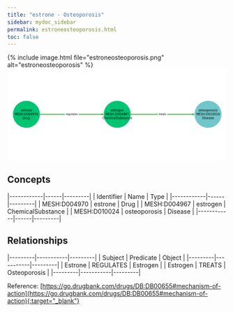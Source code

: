 ```yaml
---
title: "estrone - Osteoporosis"
sidebar: mydoc_sidebar
permalink: estroneosteoporosis.html
toc: false 
---
```


{% include image.html file="estroneosteoporosis.png" alt="estroneosteoporosis" %}![Path Visualization](/images/estroneosteoporosis.png)

## Concepts

|------------|------|---------|
| Identifier | Name | Type    |
|------------|------|---------|
| MESH:D004970 | estrone | Drug |
| MESH:D004967 | estrogen | ChemicalSubstance |
| MESH:D010024 | osteoporosis | Disease |
|------------|------|---------|

## Relationships

|---------|-----------|---------|
| Subject | Predicate | Object  |
|---------|-----------|---------|
| Estrone | REGULATES | Estrogen |
| Estrogen | TREATS | Osteoporosis |
|---------|-----------|---------|

Reference: [https://go.drugbank.com/drugs/DB:DB00655#mechanism-of-action](https://go.drugbank.com/drugs/DB:DB00655#mechanism-of-action){:target="_blank"}